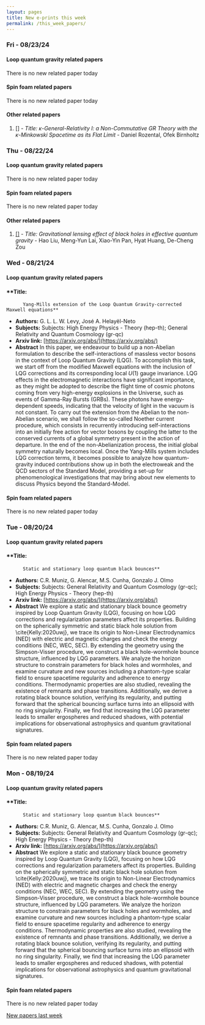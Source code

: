 ```yaml
---
layout: pages
title: New e-prints this week
permalink: /this_week_papers/
---
```




### Fri - 08/23/24

#### Loop quantum gravity related papers

There is no new related paper today 

#### Spin foam related papers

There is no new related paper today 



#### Other related papers

1. [[]](https://arxiv.org/abs/) - *Title:
          $\kappa$-General-Relativity I: a Non-Commutative GR Theory with the $\kappa$-Minkowski Spacetime as its Flat Limit* - Daniel Rozental, Ofek Birnholtz



### Thu - 08/22/24

#### Loop quantum gravity related papers

There is no new related paper today 

#### Spin foam related papers

There is no new related paper today 



#### Other related papers

1. [[]](https://arxiv.org/abs/) - *Title:
          Gravitational lensing effect of black holes in effective quantum gravity* - Hao Liu, Meng-Yun Lai, Xiao-Yin Pan, Hyat Huang, De-Cheng Zou



### Wed - 08/21/24

#### Loop quantum gravity related papers

#### **Title:
          Yang-Mills extension of the Loop Quantum Gravity-corrected Maxwell equations**
 - **Authors:** G. L. L. W. Levy, José A. Helayël-Neto
 - **Subjects:** Subjects:
High Energy Physics - Theory (hep-th); General Relativity and Quantum Cosmology (gr-qc)
 - **Arxiv link:** [https://arxiv.org/abs/](https://arxiv.org/abs/)
 - **Abstract**
 In this paper, we endeavour to build up a non-Abelian formulation to describe the self-interactions of massless vector bosons in the context of Loop Quantum Gravity (LQG). To accomplish this task, we start off from the modified Maxwell equations with the inclusion of LQG corrections and its corresponding local $U(1)$ gauge invariance. LQG effects in the electromagnetic interactions have significant importance, as they might be adopted to describe the flight time of cosmic photons coming from very high-energy explosions in the Universe, such as events of Gamma-Ray Bursts (GRBs). These photons have energy-dependent speeds, indicating that the velocity of light in the vacuum is not constant. To carry out the extension from the Abelian to the non-Abelian scenario, we shall follow the so-called Noether current procedure, which consists in recurrently introducing self-interactions into an initially free action for vector bosons by coupling the latter to the conserved currents of a global symmetry present in the action of departure. In the end of the non-Abelianization process, the initial global symmetry naturally becomes local. Once the Yang-Mills system includes LQG correction terms, it becomes possible to analyze how quantum-gravity induced contributions show up in both the electroweak and the QCD sectors of the Standard Model, providing a set-up for phenomenological investigations that may bring about new elements to discuss Physics beyond the Standard-Model. 

#### Spin foam related papers

There is no new related paper today 

### Tue - 08/20/24

#### Loop quantum gravity related papers

#### **Title:
          Static and stationary loop quantum black bounces**
 - **Authors:** C.R. Muniz, G. Alencar, M.S. Cunha, Gonzalo J. Olmo
 - **Subjects:** Subjects:
General Relativity and Quantum Cosmology (gr-qc); High Energy Physics - Theory (hep-th)
 - **Arxiv link:** [https://arxiv.org/abs/](https://arxiv.org/abs/)
 - **Abstract**
 We explore a static and stationary black bounce geometry inspired by Loop Quantum Gravity (LQG), focusing on how LQG corrections and regularization parameters affect its properties. Building on the spherically symmetric and static black hole solution from \cite{Kelly:2020uwj}, we trace its origin to Non-Linear Electrodynamics (NED) with electric and magnetic charges and check the energy conditions (NEC, WEC, SEC). By extending the geometry using the Simpson-Visser procedure, we construct a black hole-wormhole bounce structure, influenced by LQG parameters. We analyze the horizon structure to constrain parameters for black holes and wormholes, and examine curvature and new sources including a phantom-type scalar field to ensure spacetime regularity and adherence to energy conditions. Thermodynamic properties are also studied, revealing the existence of remnants and phase transitions. Additionally, we derive a rotating black bounce solution, verifying its regularity, and putting forward that the spherical bouncing surface turns into an ellipsoid with no ring singularity. Finally, we find that increasing the LQG parameter leads to smaller ergospheres and reduced shadows, with potential implications for observational astrophysics and quantum gravitational signatures. 

#### Spin foam related papers

There is no new related paper today 

### Mon - 08/19/24

#### Loop quantum gravity related papers

#### **Title:
          Static and stationary loop quantum black bounces**
 - **Authors:** C.R. Muniz, G. Alencar, M.S. Cunha, Gonzalo J. Olmo
 - **Subjects:** Subjects:
General Relativity and Quantum Cosmology (gr-qc); High Energy Physics - Theory (hep-th)
 - **Arxiv link:** [https://arxiv.org/abs/](https://arxiv.org/abs/)
 - **Abstract**
 We explore a static and stationary black bounce geometry inspired by Loop Quantum Gravity (LQG), focusing on how LQG corrections and regularization parameters affect its properties. Building on the spherically symmetric and static black hole solution from \cite{Kelly:2020uwj}, we trace its origin to Non-Linear Electrodynamics (NED) with electric and magnetic charges and check the energy conditions (NEC, WEC, SEC). By extending the geometry using the Simpson-Visser procedure, we construct a black hole-wormhole bounce structure, influenced by LQG parameters. We analyze the horizon structure to constrain parameters for black holes and wormholes, and examine curvature and new sources including a phantom-type scalar field to ensure spacetime regularity and adherence to energy conditions. Thermodynamic properties are also studied, revealing the existence of remnants and phase transitions. Additionally, we derive a rotating black bounce solution, verifying its regularity, and putting forward that the spherical bouncing surface turns into an ellipsoid with no ring singularity. Finally, we find that increasing the LQG parameter leads to smaller ergospheres and reduced shadows, with potential implications for observational astrophysics and quantum gravitational signatures. 

#### Spin foam related papers

There is no new related paper today 




[New papers last week]({{site.url}}/archived/weekly/pre-prints/2024/08/19/archived_weekly_papers.html)